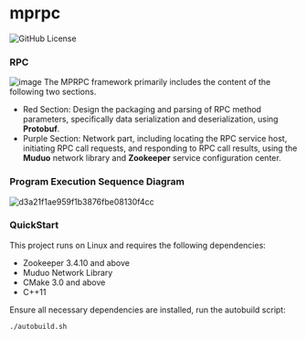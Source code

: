 # mprpc
![GitHub License](https://img.shields.io/github/license/xykCs/mprpc?color=%23FFD700)

### RPC
![image](https://github.com/user-attachments/assets/26516743-01ab-488c-8ed2-51fc3492f547)
The MPRPC framework primarily includes the content of the following two sections.
- Red Section: Design the packaging and parsing of RPC method parameters, specifically data serialization and deserialization, using **Protobuf**.
- Purple Section: Network part, including locating the RPC service host, initiating RPC call requests, and responding to RPC call results, using the **Muduo** network library and **Zookeeper** service configuration center.

### Program Execution Sequence Diagram
![d3a21f1ae959f1b3876fbe08130f4cc](https://github.com/user-attachments/assets/70984e4f-30be-422b-ba4e-913257bba66f)

### QuickStart
This project runs on Linux and requires the following dependencies:
- Zookeeper 3.4.10 and above
- Muduo Network Library
- CMake 3.0 and above
- C++11

Ensure all necessary dependencies are installed, run the autobuild script:
```sh
./autobuild.sh
```
